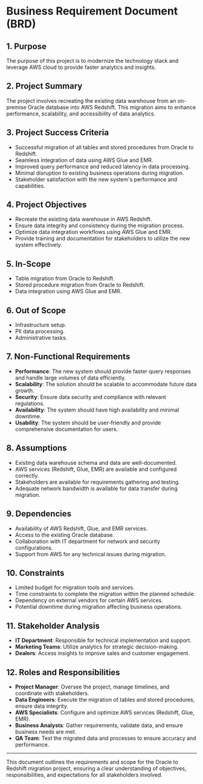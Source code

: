 # Business Requirement Document (BRD)

## 1. Purpose
The purpose of this project is to modernize the technology stack and leverage AWS cloud to provide faster analytics and insights.

## 2. Project Summary
The project involves recreating the existing data warehouse from an on-premise Oracle database into AWS Redshift. This migration aims to enhance performance, scalability, and accessibility of data analytics.

## 3. Project Success Criteria
- Successful migration of all tables and stored procedures from Oracle to Redshift.
- Seamless integration of data using AWS Glue and EMR.
- Improved query performance and reduced latency in data processing.
- Minimal disruption to existing business operations during migration.
- Stakeholder satisfaction with the new system's performance and capabilities.

## 4. Project Objectives
- Recreate the existing data warehouse in AWS Redshift.
- Ensure data integrity and consistency during the migration process.
- Optimize data integration workflows using AWS Glue and EMR.
- Provide training and documentation for stakeholders to utilize the new system effectively.

## 5. In-Scope
- Table migration from Oracle to Redshift.
- Stored procedure migration from Oracle to Redshift.
- Data integration using AWS Glue and EMR.

## 6. Out of Scope
- Infrastructure setup.
- PII data processing.
- Administrative tasks.

## 7. Non-Functional Requirements
- **Performance**: The new system should provide faster query responses and handle large volumes of data efficiently.
- **Scalability**: The solution should be scalable to accommodate future data growth.
- **Security**: Ensure data security and compliance with relevant regulations.
- **Availability**: The system should have high availability and minimal downtime.
- **Usability**: The system should be user-friendly and provide comprehensive documentation for users.

## 8. Assumptions
- Existing data warehouse schema and data are well-documented.
- AWS services (Redshift, Glue, EMR) are available and configured correctly.
- Stakeholders are available for requirements gathering and testing.
- Adequate network bandwidth is available for data transfer during migration.

## 9. Dependencies
- Availability of AWS Redshift, Glue, and EMR services.
- Access to the existing Oracle database.
- Collaboration with IT department for network and security configurations.
- Support from AWS for any technical issues during migration.

## 10. Constraints
- Limited budget for migration tools and services.
- Time constraints to complete the migration within the planned schedule.
- Dependency on external vendors for certain AWS services.
- Potential downtime during migration affecting business operations.

## 11. Stakeholder Analysis
- **IT Department**: Responsible for technical implementation and support.
- **Marketing Teams**: Utilize analytics for strategic decision-making.
- **Dealers**: Access insights to improve sales and customer engagement.

## 12. Roles and Responsibilities
- **Project Manager**: Oversee the project, manage timelines, and coordinate with stakeholders.
- **Data Engineers**: Execute the migration of tables and stored procedures, ensure data integrity.
- **AWS Specialists**: Configure and optimize AWS services (Redshift, Glue, EMR).
- **Business Analysts**: Gather requirements, validate data, and ensure business needs are met.
- **QA Team**: Test the migrated data and processes to ensure accuracy and performance.

---

This document outlines the requirements and scope for the Oracle to Redshift migration project, ensuring a clear understanding of objectives, responsibilities, and expectations for all stakeholders involved.
